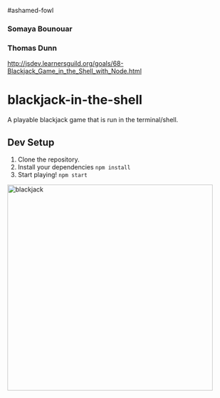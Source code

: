 #ashamed-fowl
### Somaya Bounouar
### Thomas Dunn
http://jsdev.learnersguild.org/goals/68-Blackjack_Game_in_the_Shell_with_Node.html

# blackjack-in-the-shell
A playable blackjack game that is run in the terminal/shell.

## Dev Setup

1. Clone the repository.
1. Install your dependencies `npm install`
1. Start playing! `npm start`

<img width="461" alt="blackjack" src="https://user-images.githubusercontent.com/23043132/34646612-ea4221a4-f33a-11e7-89f9-b534da100e19.png">
